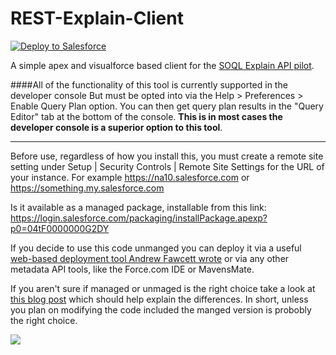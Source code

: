 REST-Explain-Client
===================

<a href="https://githubsfdeploy.herokuapp.com?owner=capeterson&repo=REST-Explain-Client">
  <img alt="Deploy to Salesforce"
       src="https://raw.githubusercontent.com/afawcett/githubsfdeploy/master/src/main/webapp/resources/img/deploy.png">
</a>

A simple apex and visualforce based client for the [SOQL Explain API pilot](http://www.salesforce.com/us/developer/docs/api_rest/Content/dome_query_explain.htm).

####All of the functionality of this tool is currently supported in the developer console
But must be opted into via the Help > Preferences > Enable Query Plan option. You can then get query plan results in the "Query Editor" tab at the bottom of the console. __This is in most cases the developer console is a superior option to this tool__.

----

Before use, regardless of how you install this, you must create a remote site setting under Setup | Security Controls | Remote Site Settings for the URL of your instance. For example https://na10.salesforce.com or https://something.my.salesforce.com

Is it available as a managed package, installable from this link: https://login.salesforce.com/packaging/installPackage.apexp?p0=04tF0000000G2DY

If you decide to use this code unmanged you can deploy it via a useful [web-based deployment tool Andrew Fawcett wrote](https://github.com/afawcett/githubsfdeploy) or via any other metadata API tools, like the Force.com IDE or MavensMate.

If you aren't sure if managed or unmaged is the right choice take a look at [this blog post](http://www.ca-peterson.com/2011/09/picking-right-package.html) which should help explain the differences. In short, unless you plan on modifying the code included the manged version is probobly the right choice.

![](http://github.com/capeterson/REST-Explain-Client/raw/master/sample/case-demo.png)
